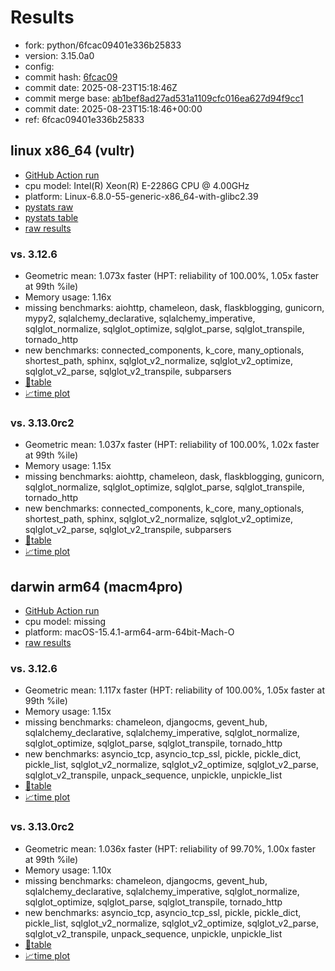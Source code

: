 # Results

- fork: python/6fcac09401e336b25833
- version: 3.15.0a0
- config: 
- commit hash: [6fcac09](https://github.com/python/cpython/commit/6fcac09)
- commit date: 2025-08-23T15:18:46Z
- commit merge base: [ab1bef8ad27ad531a1109cfc016ea627d94f9cc1](https://github.com/python/cpython/commit/ab1bef8ad27ad531a1109cfc016ea627d94f9cc1)
- commit date: 2025-08-23T15:18:46+00:00
- ref: 6fcac09401e336b25833

## linux x86_64 (vultr)

- [GitHub Action run](https://github.com/facebookexperimental/free-threading-benchmarking/actions/runs/17181749269)
- cpu model: Intel(R) Xeon(R) E-2286G CPU @ 4.00GHz
- platform: Linux-6.8.0-55-generic-x86_64-with-glibc2.39
- [pystats raw](bm-20250823-vultr-x86_64-python-6fcac09401e336b25833-3.15.0a0-6fcac09-pystats.json)
- [pystats table](bm-20250823-vultr-x86_64-python-6fcac09401e336b25833-3.15.0a0-6fcac09-pystats.md)
- [raw results](bm-20250823-vultr-x86_64-python-6fcac09401e336b25833-3.15.0a0-6fcac09.json)

### vs. 3.12.6

- Geometric mean: 1.073x faster (HPT: reliability of 100.00%, 1.05x faster at 99th %ile)
- Memory usage: 1.16x
- missing benchmarks: aiohttp, chameleon, dask, flaskblogging, gunicorn, mypy2, sqlalchemy_declarative, sqlalchemy_imperative, sqlglot_normalize, sqlglot_optimize, sqlglot_parse, sqlglot_transpile, tornado_http
- new benchmarks: connected_components, k_core, many_optionals, shortest_path, sphinx, sqlglot_v2_normalize, sqlglot_v2_optimize, sqlglot_v2_parse, sqlglot_v2_transpile, subparsers
- [📄table](bm-20250823-vultr-x86_64-python-6fcac09401e336b25833-3.15.0a0-6fcac09-vs-3.12.6.md)
- [📈time plot](bm-20250823-vultr-x86_64-python-6fcac09401e336b25833-3.15.0a0-6fcac09-vs-3.12.6.svg)

### vs. 3.13.0rc2

- Geometric mean: 1.037x faster (HPT: reliability of 100.00%, 1.02x faster at 99th %ile)
- Memory usage: 1.15x
- missing benchmarks: aiohttp, chameleon, dask, flaskblogging, gunicorn, sqlglot_normalize, sqlglot_optimize, sqlglot_parse, sqlglot_transpile, tornado_http
- new benchmarks: connected_components, k_core, many_optionals, shortest_path, sphinx, sqlglot_v2_normalize, sqlglot_v2_optimize, sqlglot_v2_parse, sqlglot_v2_transpile, subparsers
- [📄table](bm-20250823-vultr-x86_64-python-6fcac09401e336b25833-3.15.0a0-6fcac09-vs-3.13.0rc2.md)
- [📈time plot](bm-20250823-vultr-x86_64-python-6fcac09401e336b25833-3.15.0a0-6fcac09-vs-3.13.0rc2.svg)

## darwin arm64 (macm4pro)

- [GitHub Action run](https://github.com/facebookexperimental/free-threading-benchmarking/actions/runs/17181749269)
- cpu model: missing
- platform: macOS-15.4.1-arm64-arm-64bit-Mach-O
- [raw results](bm-20250823-macm4pro-arm64-python-6fcac09401e336b25833-3.15.0a0-6fcac09.json)

### vs. 3.12.6

- Geometric mean: 1.117x faster (HPT: reliability of 100.00%, 1.05x faster at 99th %ile)
- Memory usage: 1.15x
- missing benchmarks: chameleon, djangocms, gevent_hub, sqlalchemy_declarative, sqlalchemy_imperative, sqlglot_normalize, sqlglot_optimize, sqlglot_parse, sqlglot_transpile, tornado_http
- new benchmarks: asyncio_tcp, asyncio_tcp_ssl, pickle, pickle_dict, pickle_list, sqlglot_v2_normalize, sqlglot_v2_optimize, sqlglot_v2_parse, sqlglot_v2_transpile, unpack_sequence, unpickle, unpickle_list
- [📄table](bm-20250823-macm4pro-arm64-python-6fcac09401e336b25833-3.15.0a0-6fcac09-vs-3.12.6.md)
- [📈time plot](bm-20250823-macm4pro-arm64-python-6fcac09401e336b25833-3.15.0a0-6fcac09-vs-3.12.6.svg)

### vs. 3.13.0rc2

- Geometric mean: 1.036x faster (HPT: reliability of 99.70%, 1.00x faster at 99th %ile)
- Memory usage: 1.10x
- missing benchmarks: chameleon, djangocms, gevent_hub, sqlalchemy_declarative, sqlalchemy_imperative, sqlglot_normalize, sqlglot_optimize, sqlglot_parse, sqlglot_transpile, tornado_http
- new benchmarks: asyncio_tcp, asyncio_tcp_ssl, pickle, pickle_dict, pickle_list, sqlglot_v2_normalize, sqlglot_v2_optimize, sqlglot_v2_parse, sqlglot_v2_transpile, unpack_sequence, unpickle, unpickle_list
- [📄table](bm-20250823-macm4pro-arm64-python-6fcac09401e336b25833-3.15.0a0-6fcac09-vs-3.13.0rc2.md)
- [📈time plot](bm-20250823-macm4pro-arm64-python-6fcac09401e336b25833-3.15.0a0-6fcac09-vs-3.13.0rc2.svg)

